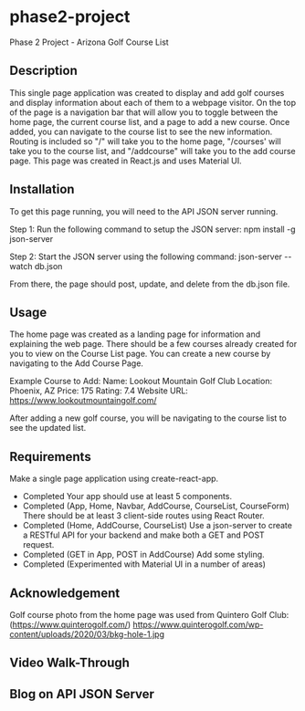 # phase2-project

Phase 2 Project - Arizona Golf Course List

## Description

This single page application was created to display and add golf courses and display information about each of them to a webpage visitor. On the top of the page is a navigation bar that will allow you to toggle between the home page, the current course list, and a page to add a new course. Once added, you can navigate to the course list to see the new information. Routing is included so "/" will take you to the home page, "/courses' will take you to the course list, and "/addcourse" will take you to the add course page. This page was created in React.js and uses Material UI.

## Installation

To get this page running, you will need to the API JSON server running. 

Step 1: Run the following command to setup the JSON server:
npm install -g json-server

Step 2: Start the JSON server using the following command:
json-server --watch db.json

From there, the page should post, update, and delete from the db.json file.

## Usage

The home page was created as a landing page for information and explaining the web page. There should be a few courses already created for you to view on the Course List page. You can create a new course by navigating to the Add Course Page.

Example Course to Add:
Name: Lookout Mountain Golf Club
Location: Phoenix, AZ
Price: 175
Rating: 7.4
Website URL: https://www.lookoutmountaingolf.com/

After adding a new golf course, you will be navigating to the course list to see the updated list.

## Requirements
Make a single page application using create-react-app. 
- Completed
Your app should use at least 5 components.
- Completed (App, Home, Navbar, AddCourse, CourseList, CourseForm)
There should be at least 3 client-side routes using React Router.
- Completed (Home, AddCourse, CourseList)
Use a json-server to create a RESTful API for your backend and make both a GET and POST request.
- Completed (GET in App, POST in AddCourse)
Add some styling.
- Completed (Experimented with Material UI in a number of areas)

## Acknowledgement

Golf course photo from the home page was used from Quintero Golf Club: (https://www.quinterogolf.com/) https://www.quinterogolf.com/wp-content/uploads/2020/03/bkg-hole-1.jpg

## Video Walk-Through



## Blog on API JSON Server 

